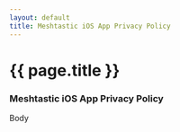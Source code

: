 ```yaml
---
layout: default
title: Meshtastic iOS App Privacy Policy
---
```

<!-- Content Header (Page header) -->
<div class="content-header">
  <div class="container-fluid">
    <div class="row mb-2">
      <div class="col-sm-12">
        <h1 class="m-0 text-dark">
         {{ page.title }}
        </h1>
      </div><!-- /.col -->
    </div><!-- /.row -->
  </div><!-- /.container-fluid -->
</div>
<!-- /.content-header -->
<!-- Main content -->
<div class="content">
  <div class="container-fluid">
    <div class="row">
      <div class="col-lg-12">
        <div class="card">
          <div class="card-header">
            <div class="d-flex justify-content-between">
              <h3 class="card-title">Meshtastic iOS App Privacy Policy</h3>
            </div>
          </div>
          <div class="card-body">
             <p>Body</p>
         </div>
        </div>
        <!-- /.card -->
      </div>
      <!-- /.col-md-6 -->
    </div>
    <!-- /.row -->
  </div>
  <!-- /.container-fluid -->
</div>
<!-- /.content -->